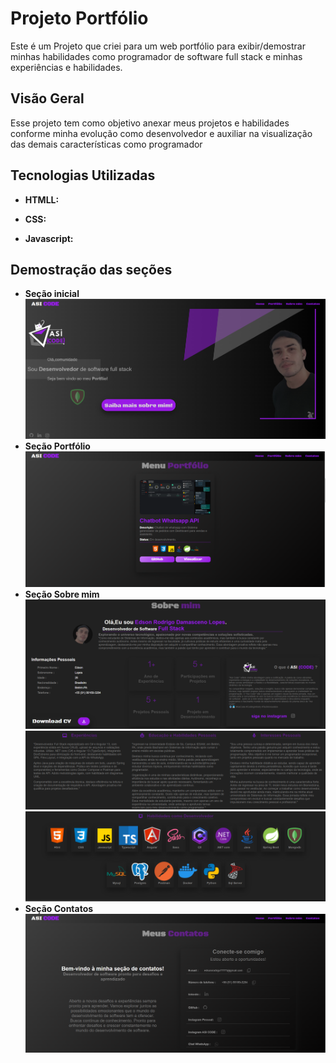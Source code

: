 # Projeto Portfólio

Este é um Projeto que criei para um web portfólio para exibir/demostrar minhas habilidades como programador de software full stack e minhas experiências e habilidades.

## Visão Geral  

Esse projeto tem como objetivo anexar meus projetos e habilidades conforme minha evolução como desenvolvedor e auxiliar na visualização das demais características como programador 

## Tecnologias Utilizadas

- **HTMLL:** 

- **CSS:** 

- **Javascript:** 


## Demostração das seções
- **Seção inicial**
![Alt text](./assets/Readme/img-section-initial.png)
- **Seção Portfólio**
![Alt text](./assets/Readme/img-section-portfolio.png)
- **Seção Sobre mim**
![Alt text](./assets/Readme/img-section-about-me.png)
![Alt text](./assets/Readme/img-section-about-me-text-infor.png)
![Alt text](./assets/Readme/img-section-about-me-skills.png)
- **Seção Contatos**
![Alt text](./assets/Readme/img-section-contacts.png)